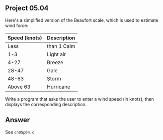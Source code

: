 ## Project 05.04
Here's a simplified version of the Beaufort scale, which is used to estimate wind force:

|Speed (knots)|Description|
|:-------|:-----------|
|Less|than 1	Calm|
|1-3|Light air|
|4-27|Breeze|
|28-47|Gale|
|48-63|Storm|
|Above 63|Hurricane|

Write a program that asks the user to enter a wind speed (in knots), then displays the corresponding description.

## Answer
See ```ch05p04.c```
